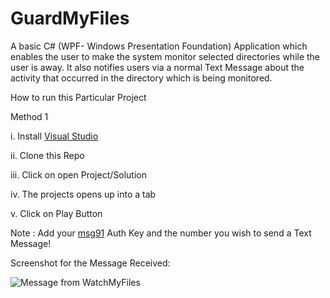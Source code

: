 # GuardMyFiles
A basic C# (WPF- Windows Presentation Foundation) Application which enables the user to make the system monitor selected directories while the user is away. It also notifies users via a normal Text Message about the activity that occurred in the directory which is being monitored.

How to run this Particular Project

Method 1


i. Install [Visual Studio](https://code.visualstudio.com/download)


ii. Clone this Repo


iii. Click on open Project/Solution 


iv. The projects opens up into a tab


v. Click on Play Button



Note :  Add your [msg91](https://msg91.com/) Auth Key and the number you wish to send a Text Message!


Screenshot for the Message Received:


![Message from WatchMyFiles](https://i.ibb.co/QrXPMw6/Screenshot-20200525-233557.jpg)
